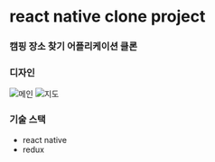 # react native clone project

### 캠핑 장소 찾기 어플리케이션 클론

### 디자인
![메인](https://camo.githubusercontent.com/558a44d5610d28796baae0fd183dad23a958a4162ef238ae5bf7f8656c792a49/68747470733a2f2f63646e2e6472696262626c652e636f6d2f75736572732f3830333232312f73637265656e73686f74732f31343131383633362f6d656469612f32333064613831326330383461323833616364313566373432353130366165322e706e673f636f6d70726573733d3126726573697a653d3132303078393030)
![지도](https://user-images.githubusercontent.com/58624851/103226446-7c449900-496f-11eb-96bf-80cc322ba83a.png)

### 기술 스택
 - react native
 - redux
 





